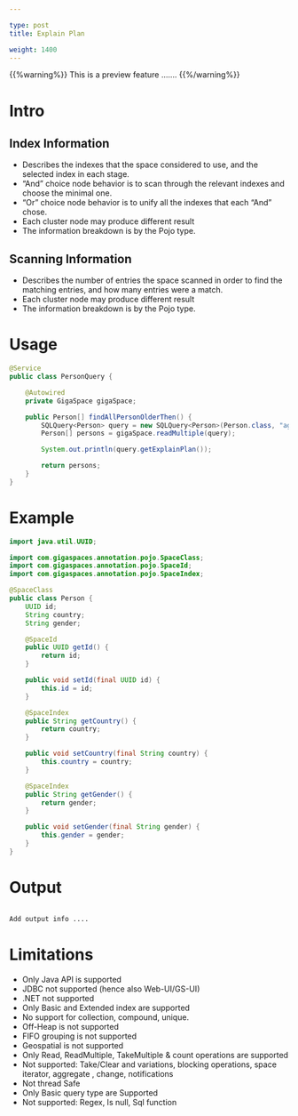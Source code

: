 ```yaml
---

type: post
title: Explain Plan

weight: 1400
---
```


{{%warning%}}
This is a preview feature .......
{{%/warning%}}


# Intro 


##  Index Information

 - Describes the indexes that the space considered to use, and the selected index in each stage.
 - “And” choice node behavior is to scan through the relevant indexes and choose the minimal one.
 - “Or” choice node behavior is to unify all the indexes that each “And” chose.
 - Each cluster node may produce different result
 - The information breakdown is by the Pojo  type.

##  Scanning Information

 - Describes the number of entries the space scanned in order to find the matching entries, and how many entries were a match.
 - Each cluster node may produce different result
 - The information breakdown is by the Pojo  type.



# Usage 



```java
@Service
public class PersonQuery {

	@Autowired
	private GigaSpace gigaSpace;

	public Person[] findAllPersonOlderThen() {
		SQLQuery<Person> query = new SQLQuery<Person>(Person.class, "age > 20").withExplainPlan();
		Person[] persons = gigaSpace.readMultiple(query);

		System.out.println(query.getExplainPlan());

		return persons;
	}
}
```

# Example

```java
import java.util.UUID;

import com.gigaspaces.annotation.pojo.SpaceClass;
import com.gigaspaces.annotation.pojo.SpaceId;
import com.gigaspaces.annotation.pojo.SpaceIndex;

@SpaceClass
public class Person {
	UUID id;
	String country;
	String gender;

	@SpaceId
	public UUID getId() {
		return id;
	}

	public void setId(final UUID id) {
		this.id = id;
	}

	@SpaceIndex
	public String getCountry() {
		return country;
	}

	public void setCountry(final String country) {
		this.country = country;
	}

	@SpaceIndex
	public String getGender() {
		return gender;
	}

	public void setGender(final String gender) {
		this.gender = gender;
	}
}
```


# Output

```bash

Add output info ....

```





 
# Limitations
 
 - Only Java API is supported
 - JDBC not supported (hence also Web-UI/GS-UI)
 - .NET not supported
 - Only Basic and Extended index are supported
 - No support for collection, compound, unique.
 - Off-Heap is not supported
 - FIFO grouping is not supported
 - Geospatial is not supported
 - Only Read, ReadMultiple, TakeMultiple & count  operations are supported
 - Not supported: Take/Clear and variations, blocking operations, space iterator, aggregate , change, notifications
 - Not thread Safe
 - Only Basic query type are Supported
 - Not supported: Regex, Is null, Sql function
 
